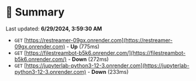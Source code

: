 # 📖 Summary
Last updated: **6/29/2024, 3:59:30 AM**

- `GET` [https://restreamer-09gx.onrender.com](https://restreamer-09gx.onrender.com) - **Up** (775ms)
- `GET` [https://filestreambot-b5k6.onrender.com/](https://filestreambot-b5k6.onrender.com/) - **Down** (272ms)
- `GET` [https://jupyterlab-python3-12-3.onrender.com](https://jupyterlab-python3-12-3.onrender.com) - **Down** (233ms)
